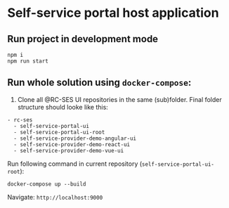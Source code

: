 # Self-service portal host application

## Run project in development mode

```
npm i
npm run start
```

## Run whole solution using `docker-compose`:

1. Clone all @RC-SES UI repositories in the same (sub)folder. Final folder structure should looke like this:
```
- rc-ses
  - self-service-portal-ui
  - self-service-portal-ui-root
  - self-service-provider-demo-angular-ui
  - self-service-provider-demo-react-ui
  - self-service-provider-demo-vue-ui
```

Run following command in current repository (`self-service-portal-ui-root`):
```
docker-compose up --build
```

Navigate:
`http://localhost:9000`
